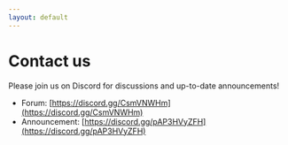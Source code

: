 ```yaml
---
layout: default
---
```


# Contact us

Please join us on Discord for discussions and up-to-date announcements!

* Forum: [https://discord.gg/CsmVNWHm](https://discord.gg/CsmVNWHm)
* Announcement:  [https://discord.gg/pAP3HVyZFH](https://discord.gg/pAP3HVyZFH)
